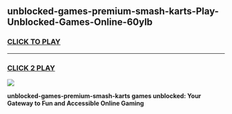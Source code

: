 
## unblocked-games-premium-smash-karts-Play-Unblocked-Games-Online-60ylb
<h3>
<a href="https://premium76.site?title=unblocked-games-premium-smash-karts&ref=24A">CLICK TO PLAY</a></h3>
<hr>

<h3>
<a href="https://premium76.site?title=unblocked-games-premium-smash-karts&ref=24A">CLICK 2 PLAY</a>
  
</h3>

<a href="https://premium76.site?title=unblocked-games-premium-smash-karts&ref=24A"><img src="https://clearcache.store/games.png"></a>


**unblocked-games-premium-smash-karts games unblocked: Your Gateway to Fun and Accessible Online Gaming**
